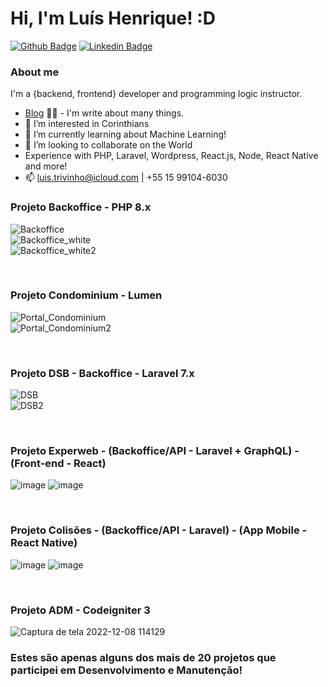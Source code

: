 # Hi, I'm Luís Henrique! :D
[![Github Badge](https://img.shields.io/badge/-Github-000?style=flat-square&logo=Github&logoColor=white&link=https://github.com/luisTrivinh0)](https://github.com/luisTrivinh0)
[![Linkedin Badge](https://img.shields.io/badge/-LinkedIn-blue?style=flat-square&logo=Linkedin&logoColor=white&link=https://www.linkedin.com/in/lu%C3%ADs-trivinho-897942224/)](https://www.linkedin.com/in/lu%C3%ADs-trivinho-897942224/)
<br>

### About me
I'm a {backend, frontend} developer and programming logic instructor.
- [Blog](https://comoumloop.blogspot.com/) ✍🏼 - I'm write about many things.
- 👀 I’m interested in Corinthians
- 🌱 I’m currently learning about Machine Learning!
- 💞️ I’m looking to collaborate on the World
- Experience with PHP, Laravel, Wordpress, React.js, Node, React Native and more!
- 📫 luis.trivinho@icloud.com | +55 15 99104-6030

<h3>Projeto Backoffice - PHP 8.x</h3>

![Backoffice](https://user-images.githubusercontent.com/95496868/191362919-193932ca-3d6e-4f31-8751-e7c2516611b5.png)<br>
![Backoffice_white](https://user-images.githubusercontent.com/95496868/191362961-34da6f60-81bc-4d6d-9157-c81b4fe3fad4.png)<br>
![Backoffice_white2](https://user-images.githubusercontent.com/95496868/191362965-bcaf8ea2-b191-48c4-a54c-cbcb6620fb22.png)<br>

<br><h3>Projeto Condominium - Lumen</h3>

![Portal_Condominium](https://user-images.githubusercontent.com/95496868/191363289-60c9de6c-5768-4f57-8453-f92ffbc4a0fe.png)<br>
![Portal_Condominium2](https://user-images.githubusercontent.com/95496868/191363266-33135daf-1d5b-465d-8f75-195ed90bbaf7.png)<br>

<br><h3>Projeto DSB - Backoffice - Laravel 7.x</h3>

![DSB](https://user-images.githubusercontent.com/95496868/191364833-cf3f5c71-c9b0-45fe-a4c9-0f3337472f36.png)<br>
![DSB2](https://user-images.githubusercontent.com/95496868/191363808-55fd217f-c8ca-46b2-b0c2-536a4145a814.png)


<br><h3>Projeto Experweb - (Backoffice/API - Laravel + GraphQL) - (Front-end - React)</h3>

![image](https://github.com/luisTrivinh0/luisTrivinh0/assets/95496868/de3d4fb5-0475-430c-ac04-021f6864b57f)
![image](https://github.com/luisTrivinh0/luisTrivinh0/assets/95496868/1de88ee0-e8ce-4d71-8e27-7a729ff6e3a2)



<br><h3>Projeto Colisões - (Backoffice/API - Laravel) - (App Mobile - React Native)</h3>

![image](https://github.com/luisTrivinh0/luisTrivinh0/assets/95496868/fc7f53fd-4e13-4df0-b753-4d3bcac353a0)
![image](https://github.com/luisTrivinh0/luisTrivinh0/assets/95496868/1b1851b1-e7b9-4294-a3be-f55539b36513)



<br><h3>Projeto ADM - Codeigniter 3</h3>
![Captura de tela 2022-12-08 114129](https://user-images.githubusercontent.com/95496868/206476815-7286d15e-c2f4-4ded-ba41-d6b79cbbc62b.png)

<h3>Estes são apenas alguns dos mais de 20 projetos que participei em Desenvolvimento e Manutenção!</h3>
<!---
luisTrivinh0/luisTrivinh0 is a ✨ special ✨ repository because its `README.md` (this file) appears on your GitHub profile.
You can click the Preview link to take a look at your changes.
--->
